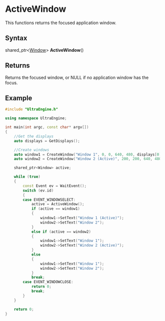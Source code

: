 # ActiveWindow

This functions returns the focused application window.

## Syntax

shared_ptr<[Window](Window.md)\> **ActiveWindow**()

## Returns

Returns the focused window, or NULL if no application window has the focus.

## Example

```c++
#include "UltraEngine.h"

using namespace UltraEngine;

int main(int argc, const char* argv[])
{
    //Get the displays
    auto displays = GetDisplays();

    //Create windows
    auto window1 = CreateWindow("Window 1", 0, 0, 640, 480, displays[0]);
    auto window2 = CreateWindow("Window 2 (Active)", 200, 200, 640, 480, displays[0]);

    shared_ptr<Window> active;

    while (true)
    {
        const Event ev = WaitEvent();
        switch (ev.id)
        {
        case EVENT_WINDOWSELECT:
            active = ActiveWindow();
            if (active == window1)
            {
                window1->SetText("Window 1 (Active)");
                window2->SetText("Window 2");
            }
            else if (active == window2)
            {
                window1->SetText("Window 1");
                window2->SetText("Window 2 (Active)");
            }
            else
            {
                window1->SetText("Window 1");
                window2->SetText("Window 2");
            }
            break;
        case EVENT_WINDOWCLOSE:
            return 0;
            break;
        }
    }

    return 0;
}
```
